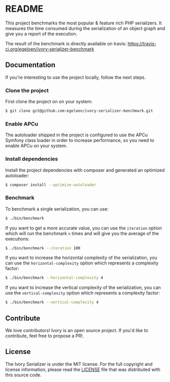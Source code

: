 # README

This project benchmarks the most popular & feature rich PHP serializers. It measures the time consumed during the 
serialization of an object graph and give you a report of the execution.

The result of the benchmark is directly available on travis: https://travis-ci.org/egeloen/ivory-serializer-benchmark

## Documentation

If you're interesting to use the project locally, follow the next steps.

### Clone the project

First clone the project on on your system:

``` bash
$ git clone git@github.com:egeloen/ivory-serializer-benchmark.git 
```

### Enable APCu

The autoloader shipped in the project is configured to use the APCu Symfony class loader in order to increase 
performance, so you need to enable APCu on your system.

### Install dependencies

Install the project dependencies with composer and generated an optimized autoloader:

``` bash
$ composer install --optimize-autoloader
```

### Benchmark

To benchmark a single serialization, you can use:

``` bash
$ ./bin/benchmark
```

If you want to get a more accurate value, you can use the `iteration` option which will run the benchmark `n` times 
and will give you the average of the executions:

``` bash
$ ./bin/benchmark --iteration 100
```

If you want to increase the horizontal complexity of the serialization, you can use the `horizontal-complexity` option 
which represents a complexity factor:

``` bash
$ ./bin/benchmark --horizontal-complexity 4
```

If you want to increase the vertical complexity of the serialization, you can use the `vertical-complexity` option 
which represents a complexity factor:

``` bash
$ ./bin/benchmark --vertical-complexity 4
```

## Contribute

We love contributors! Ivory is an open source project. If you'd like to contribute, feel free to propose a PR!.

## License

The Ivory Serializer is under the MIT license. For the full copyright and license information, please read the
[LICENSE](/LICENSE) file that was distributed with this source code.

